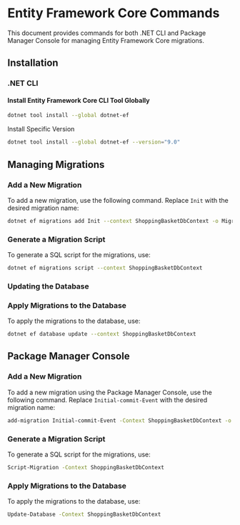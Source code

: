 # Entity Framework Core Commands

This document provides commands for both .NET CLI and Package Manager Console for managing Entity Framework Core migrations.

## Installation

### .NET CLI

#### Install Entity Framework Core CLI Tool Globally
```sh
dotnet tool install --global dotnet-ef
```

Install Specific Version
```sh
dotnet tool install --global dotnet-ef --version="9.0"
```

## Managing Migrations

### Add a New Migration
To add a new migration, use the following command. Replace `Init` with the desired migration name:

```sh
dotnet ef migrations add Init --context ShoppingBasketDbContext -o Migrations/ShoppingBasketDb
```

### Generate a Migration Script
To generate a SQL script for the migrations, use:
```sh
dotnet ef migrations script --context ShoppingBasketDbContext
```

### Updating the Database

### Apply Migrations to the Database
To apply the migrations to the database, use:

```sh
dotnet ef database update --context ShoppingBasketDbContext
```

## Package Manager Console

### Add a New Migration
To add a new migration using the Package Manager Console, use the following command. Replace `Initial-commit-Event` with the desired migration name:


```sh
add-migration Initial-commit-Event -Context ShoppingBasketDbContext -o Migrations/ShoppingBasketDb
```


### Generate a Migration Script
To generate a SQL script for the migrations, use:

```sh
Script-Migration -Context ShoppingBasketDbContext
```

### Apply Migrations to the Database
To apply the migrations to the database, use:

```sh
Update-Database -Context ShoppingBasketDbContext
```